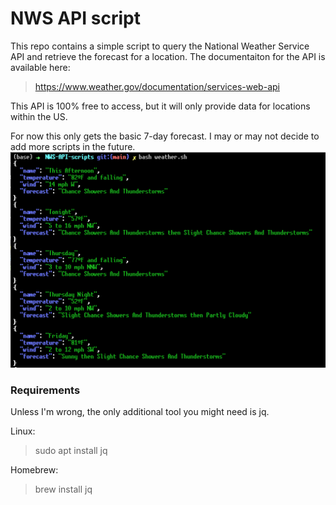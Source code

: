 # NWS API script
This repo contains a simple script to query the National Weather Service API and retrieve the forecast for a location. The documentaiton for the API is available here:
> https://www.weather.gov/documentation/services-web-api

This API is 100% free to access, but it will only provide data for locations within the US.

For now this only gets the basic 7-day forecast. I may or may not decide to add more scripts in the future.
![screen shot](./images/screen_shot.png)
### Requirements
Unless I'm wrong, the only additional tool you might need is jq.

Linux:
> sudo apt install jq

Homebrew: 
> brew install jq 



